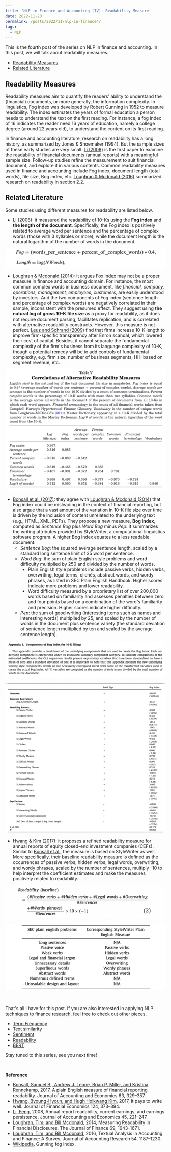 ```yaml
---
title: 'NLP in Finance and Accounting (IV): Readability Measure'
date: 2022-11-20
permalink: /posts/2022/11/nlp-in-finance4/
tags:
  - NLP
---
```


This is the fourth post of the series on NLP in finance and accounting. In this post, we will talk about readability measures. 
- [Readability Measures](#readability-measures)
- [Related Literature](#related-literature)

## Readability Measures
Readability measures aim to quantify the readers' ability to understand the (financial) documents, or more generally, the information complexity. In linguistics, Fog index was developed by Robert Gunning in 1952 to measure readability. The index estimates the years of formal education a person needs to understand the text on the first reading. For instance, a fog index of 16 indicates the reader need 16 years of education, namely a college degree (around 22 years old), to understand the content on its first reading.

In finance and accounting literature, research on readability has a long history, as summarized by Jones & Shoemaker (1994). But the sample sizes of these early studies are very small. [Li (2008)](https://www.sciencedirect.com/science/article/abs/pii/S0165410108000141) is the first paper to examine the readability of financial documents (annual reports) with a meaningful sample size. Follow-up studies refine the measurement to suit financial document, and explore it in various contents. Common readability measures used in finance and accounting include Fog index, document length (total words), file size, Bog index, etc. [Loughran & Mcdonald (2016)](https://onlinelibrary.wiley.com/doi/abs/10.1111/1475-679X.12123) summarized research on readability in section 2.2.

## Related Literature
Some studies using different measures for readability are listed below.
- [Li (2008)](https://www.sciencedirect.com/science/article/abs/pii/S0165410108000141): it measured the readability of 10-Ks using the **Fog index** and **the length of the document**. Specifically, the Fog index is positively related to average word per sentence and the percentage of complex words (those with 3 syllables or more), while the document length is the natural logarithm of the number of words in the document.

![readability-li](/images/blog/2022-10-23-nlp-finance/readability-li.png)

- [Loughran & Mcdonald (2014)](https://onlinelibrary.wiley.com/doi/abs/10.1111/jofi.12162): it argues Fox index may not be a proper measure in finance and accounting domain. For instance, the most common complex words in business document, like *financial, company, operations, management, employees, customers*, are easily understood by investors. And the two components of Fog index (sentence length and percentage of complex words) are negatively correlated in their sample, inconsistent with the presumed effect. They suggest using **the natural log of gross 10-K file size** as a proxy for readability, as it does not require document parsing, facilitates replication, and is correlated with alternative readability constructs. However, this measure is not perfect. [Leuz and Schrand (2009)](https://papers.ssrn.com/sol3/papers.cfm?abstract_id=1319646) find that firms increase 10-K length to improve firm-specific transparency after Enron scandal, which lowered their cost of capital. Besides, it cannot separate the fundamental complexity of the firm's business from its language complexity of 10-K, though a potential remedy will be to add controls of fundamental complexity, e.g. firm size, number of business segments, HHI based on segment revenue, etc.

![readability-correlation](/images/blog/2022-10-23-nlp-finance/readability-correlation.png)

- [Bonsall et al. (2017)](https://www.sciencedirect.com/science/article/abs/pii/S0165410117300162): they agree with [Loughran & Mcdonald (2014)](https://onlinelibrary.wiley.com/doi/abs/10.1111/jofi.12162) that Fog index could be misleading in the context of financial reporting, but also argue that a vast amount of the variation in 10-K file size over time is driven by the inclusion of content unrelated to the underlying text (e.g., HTML, XML, PDFs). They propose a new measure, **Bog index**, computed as *Sentence Bog* plus *Word Bog* minus *Pep*. It summarizes the writing attributes provided by StyleWriter, a computational linguistics software program. A higher Bog Index equates to a less readable document.
  - *Sentence Bog*: the squared average sentence length, scaled by a standard long sentence limit of 35 word per sentence. 
  - *Word Bog*: the sum of plain English style problems and word difficulty multiplied by 250 and divided by the number of words.
    - Plain English style problems include passive verbs, hidden verbs, overwriting, legal terms, clichés, abstract words, and wordy phrases, as listed in SEC Plain English Handbook. Higher scores indicate more problems and lower readability.
    - Word difficulty measured by a proprietary list of over 200,000 words based on familiarity and assesses penalties between zero and four points based on a combination of the word's familiarity and precision. Higher scores indicate higher difficulty.
  - *Pep*: the sum of good writing (interesting items such as names and interesting words) multiplied by 25, and scaled by the number of words in the document plus sentence variety (the standard deviation of sentence length multiplied by ten and scaled by the average sentence length).

![bog-index1](/images/blog/2022-10-23-nlp-finance/bog-index1.png)

![bog-index2](/images/blog/2022-10-23-nlp-finance/bog-index2.png)

- [Hwang & Kim (2017)](https://www.sciencedirect.com/science/article/abs/pii/S0304405X17300193): it proposes a refined readability measure for annual reports
of equity closed-end investment companies (CEFs). Similar to [Bonsall et al.](https://www.sciencedirect.com/science/article/abs/pii/S0165410117300162), the measure is based on StyleWriter as well. More specifically, their baseline readability measure is defined as the occurrences of passive verbs, hidden verbs, legal words, overwriting, and wordy phrases, scaled by the number of sentences, multiply -10 to help interpret the coefficient estimates and make the measures positively related to readability.

![readability-stylewriter](/images/blog/2022-10-23-nlp-finance/readability-stylewriter.png)

![stylewriter](/images/blog/2022-10-23-nlp-finance/stylewriter.png)

<br>

That's all I have for this post. If you are also interested in applying NLP techniques to finance research, feel free to check out other pieces.
- [Term Frequency](/posts/2022/10/nlp-in-finance1/)
- [Text similarity](/posts/2022/11/nlp-in-finance2/)
- [Sentiment](/posts/2022/11/nlp-in-finance3/)
- [Readability](/posts/2022/11/nlp-in-finance3/)
- [BERT](/posts/2022/11/nlp-in-finance4/)

Stay tuned to this series, see you next time!

<br>

**Reference**
- [Bonsall, Samuel B., Andrew J. Leone, Brian P. Miller, and Kristina Rennekamp](https://www.sciencedirect.com/science/article/abs/pii/S0165410117300162), 2017, A plain English measure of financial reporting readability. Journal of Accounting and Economics 63, 329–357.
- [Hwang, Byoung-Hyoun, and Hugh Hoikwang Kim](https://www.sciencedirect.com/science/article/abs/pii/S0304405X17300193), 2017, It pays to write well. Journal of Financial Economics 124, 373–394.
- [Li, Feng](https://www.sciencedirect.com/science/article/abs/pii/S0165410108000141), 2008, Annual report readability, current earnings, and earnings persistence. Journal of Accounting and Economics 45, 221–247.
- [Loughran, Tim, and Bill Mcdonald](https://onlinelibrary.wiley.com/doi/abs/10.1111/jofi.12162), 2014, Measuring Readability in Financial Disclosures, The Journal of Finance 69, 1643–1671.
- [Loughran, Tim, and Bill Mcdonald](https://onlinelibrary.wiley.com/doi/abs/10.1111/1475-679X.12123), 2016, Textual Analysis in Accounting and Finance: A Survey. Journal of Accounting Research 54, 1187–1230.
- [Wikipedia](https://en.wikipedia.org/wiki/Gunning_fog_index), Gunning fog index.

